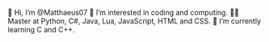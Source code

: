 👋 Hi, I’m @Matthaeus07
👀 I’m interested in coding and computing.
👨‍💻 Master at Python, C#, Java, Lua, JavaScript, HTML and CSS.
🌱 I’m currently learning C and C++.

<!---
Matthaeus07/Matthaeus07 is a ✨ special ✨ repository because its `README.md` (this file) appears on your GitHub profile.
You can click the Preview link to take a look at your changes.
--->

